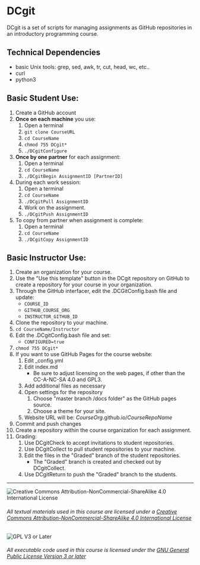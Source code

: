 # DCgit

DCgit is a set of scripts for managing assignments as GitHub repositories in an introductory programming course.

## Technical Dependencies
- basic Unix tools: grep, sed, awk, tr, cut, head, wc, etc..
- curl
- python3

## Basic Student Use:
1. Create a GitHub account
1. __Once on each machine__ you use:
   1. Open a terminal
   1. `git clone CourseURL`
   1. `cd CourseName`
   1. `chmod 755 DCgit*`
   1. `./DCgitConfigure`
1. __Once by one partner__ for each assignment:
   1. Open a terminal
   1. `cd CourseName`
   1. `./DCgitBegin AssignmentID [PartnerID]`
1. During each work session:
   1. Open a terminal
   1. `cd CourseName`
   1. `./DCgitPull AssignmentID`
   1. Work on the assignment.
   1. `./DCgitPush AssignmentID`
1. To copy from partner when assignment is complete:
   1. Open a terminal
   1. `cd CourseName`
   1. `./DCgitCopy AssignmentID`

## Basic Instructor Use:
1. Create an organization for your course.
1. Use the "Use this template" button in the DCgit repository on GitHub to create a repository for your course in your organization.
1. Through the GitHub interfacer, edit the .DCGitConfig.bash file and update:
   - `COURSE_ID`
   - `GITHUB_COURSE_ORG`
   - `INSTRUCTOR_GITHUB_ID`
1. Clone the repository to your machine.
1. `cd CourseName/Instructor`
1. Edit the .DCgitConfig.bash file and set:
   - `CONFIGURED=true`
1. `chmod 755 DCgit*`
1. If you want to use GitHub Pages for the course website:
   1. Edit \_config.yml
   1. Edit index.md
      - Be sure to adjust licensing on the web pages, if other than the CC-A-NC-SA 4.0 and GPL3.
   1. Add additional files as necessary
   1. Open settings for the repository
      1. Choose "master branch /docs folder" as the GitHub pages source.
      1. Choose a theme for your site.
   1. Website URL will be: _CourseOrg_.github.io/_CourseRepoName_
1. Commit and push changes
1. Create a repository within the course organization for each assignment.
1. Grading:
   1. Use DCgitCheck to accept invitations to student repositories.
   1. Use DCgitCollect to pull student repositories to your machine.
   1. Edit the files in the "Graded" branch of the student repositories.
      - The "Graded" branch is created and checked out by DCgitCollect.
   1. Use DCgitReturn to push the "Graded" branch to the students.

___
![Creative Commons Attribution-NonCommercial-ShareAlike 4.0 International License](https://i.creativecommons.org/l/by-nc-sa/4.0/88x31.png "Creative Commons Attribution-NonCommercial-ShareAlike 4.0 International License")
###### All textual materials used in this course are licensed under a [Creative Commons Attribution-NonCommercial-ShareAlike 4.0 International License](http://creativecommons.org/licenses/by-nc-sa/4.0/)

![GPL V3 or Later](https://www.gnu.org/graphics/gplv3-or-later-sm.png "GPL V3 or later")
###### All executable code used in this course is licensed under the [GNU General Public License Version 3 or later](https://www.gnu.org/licenses/gpl.txt)
